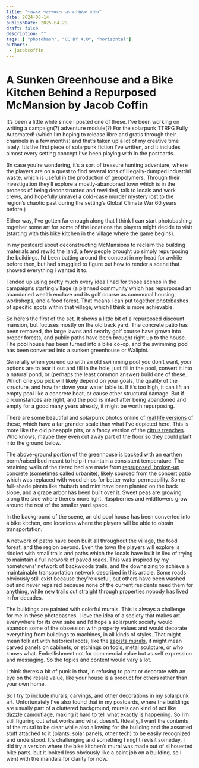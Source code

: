 ```yaml
---
title: "ዝጠሓለ ግሪንሃውስን ናይ ብሽክለታ ክሽነን"
date: 2024-08-14
publishDate: 2025-04-29
draft: false
description: ""
tags: [ "photobash", "CC BY 4.0", "horizontal"]
authors:
 - jacobcoffin
---
```


# A Sunken Greenhouse and a Bike Kitchen Behind a Repurposed McMansion by Jacob Coffin

It’s been a little while since I posted one of these. I’ve been working on writing a campaign(?) adventure module(?) For the solarpunk TTRPG Fully Automated! (which I’m hoping to release libre and gratis through their channels in a few months) and that’s taken up a lot of my creative time lately. It’s the first piece of solarpunk fiction I’ve written, and it includes almost every setting concept I’ve been playing with in the postcards.

(In case you’re wondering, it’s a sort of treasure hunting adventure, where the players are on a quest to find several tons of illegally-dumped industrial waste, which is useful in the production of geopolymers. Through their investigation they’ll explore a mostly-abandoned town which is in the process of being deconstructed and rewilded, talk to locals and work crews, and hopefully unravel a cold-case murder mystery lost to the region’s chaotic past during the setting’s Global Climate War 60 years before.)

Either way, I’ve gotten far enough along that I think I can start photobashing together some art for some of the locations the players might decide to visit (starting with this bike kitchen in the village where the game begins).

In my postcard about deconstructing McMansions to reclaim the building materials and rewild the land, a few people brought up simply repurposing the buildings. I’d been batting around the concept in my head for awhile before then, but had struggled to figure out how to render a scene that showed everything I wanted it to.

I ended up using pretty much every idea I had for those scenes in the campaign’s starting village (a planned community which has repurposed an abandoned wealth enclave and its golf course as communal housing, workshops, and a food forest. That means I can put together photobashes of specific spots within that village, which I think is more achievable.

So here’s the first of the set. It shows a little bit of a repurposed discount mansion, but focuses mostly on the old back yard. The concrete patio has been removed, the large lawns and nearby golf course have grown into proper forests, and public paths have been brought right up to the house. The pool house has been turned into a bike co-op, and the swimming pool has been converted into a sunken greenhouse or Walipini.

Generally when you end up with an old swimming pool you don’t want, your options are to tear it out and fill in the hole, just fill in the pool, convert it into a natural pond, or (perhaps the least common answer) build one of these. Which one you pick will likely depend on your goals, the quality of the structure, and how far down your water table is. If it’s too high, it can lift an empty pool like a concrete boat, or cause other structural damage. But if circumstances are right, and the pool is intact after being abandoned and empty for a good many years already, it might be worth repurposing.

There are some beautiful and solarpunk photos online of [real life versions](https://www.urbangardensweb.com/2017/08/26/transform-disused-swimming-pool-garden/) of these, which have a far grander scale than what I’ve depicted here. This is more like the old pineapple pits, or a fancy version of the [citrus trenches](https://solar.lowtechmagazine.com/2020/04/fruit-trenches-cultivating-subtropical-plants-in-freezing-temperatures/). Who knows, maybe they even cut away part of the floor so they could plant into the ground below.

The above-ground portion of the greenhouse is backed with an earthen berm/raised bed meant to help it maintain a consistent temperature. The retaining walls of the tiered bed are made from [repruposed, broken-up concrete (sometimes called urbanite)](https://slrpnk.net/post/11909269), likely sourced from the concert patio which was replaced with wood chips for better water permeability. Some full-shade plants like rhubarb and mint have been planted on the back slope, and a grape arbor has been built over it. Sweet peas are growing along the side where there’s more light. Raspberries and wildflowers grow around the rest of the smaller yard space.

In the background of the scene, an old pool house has been converted into a bike kitchen, one locations where the players will be able to obtain transportation.

A network of paths have been built all throughout the village, the food forest, and the region beyond. Even the town the players will explore is riddled with small trails and paths which the locals have built in lieu of trying to maintain a full network of paved roads. This was inspired by my hometowns’ network of backwoods trails, and the downsizing to achieve a maintainable transportation network described in this article. Some roads obviously still exist because they’re useful, but others have been washed out and never repaired because none of the current residents need them for anything, while new trails cut straight through properties nobody has lived in for decades.

The buildings are painted with colorful murals. This is always a challenge for me in these photobashes. I love the idea of a society that makes art everywhere for its own sake and I’d hope a solarpunk society would abandon some of the obsession with property values and would decorate everything from buildings to machines, in all kinds of styles. That might mean folk art with historical roots, like the [zapista murals](https://danestrom.com/the-zapatista-murals-of-oventic-mexico/), it might mean carved panels on cabinets, or etchings on tools, metal sculpture, or who knows what. Embellishment not for commercial value but as self expression and messaging. So the topics and content would vary a lot.

I think there’s a bit of punk in that, in refusing to paint or decorate with an eye on the resale value, like your house is a product for others rather than your own home.

So I try to include murals, carvings, and other decorations in my solarpunk art. Unfortunately I’ve also found that in my postcards, where the buildings are usually part of a cluttered background, murals can kind of act like [dazzle camouflage](https://en.wikipedia.org/wiki/Dazzle_camouflage), making it hard to tell what exactly is happening. So I’m still figuring out what works and what doesn’t. (Ideally, I want the contents of the mural to be clear while also allowing for the building and the assorted stuff attached to it (plants, solar panels, other tech) to be easily recognized and understood. It’s challenging and something I might revisit someday. I did try a version where the bike kitchen’s mural was made out of silhouetted bike parts, but it looked less obviously like a paint job on a building, so I went with the mandala for clarity for now.